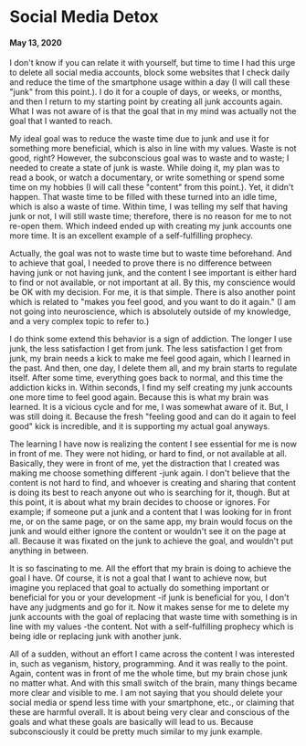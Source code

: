 # Social Media Detox
#### May 13, 2020

I don't know if you can relate it with yourself, but time to time I had this urge to delete all social media accounts, block some websites that I check daily and reduce the time of the smartphone usage within a day (I will call these "junk" from this point.). I do it for a couple of days, or weeks, or months, and then I return to my starting point by creating all junk accounts again. What I was not aware of is that the goal that in my mind was actually not the goal that I wanted to reach.

My ideal goal was to reduce the waste time due to junk and use it for something more beneficial, which is also in line with my values. Waste is not good, right? However, the subconscious goal was to waste and to waste; I needed to create a state of junk is waste. While doing it, my plan was to read a book, or watch a documentary, or write something or spend some time on my hobbies (I will call these "content" from this point.). Yet, it didn't happen. That waste time to be filled with these turned into an idle time, which is also a waste of time. Within time, I was telling my self that having junk or not, I will still waste time; therefore, there is no reason for me to not re-open them. Which indeed ended up with creating my junk accounts one more time. It is an excellent example of a self-fulfilling prophecy.

Actually, the goal was not to waste time but to waste time beforehand. And to achieve that goal, I needed to prove there is no difference between having junk or not having junk, and the content I see important is either hard to find or not available, or not important at all. By this, my conscience would be OK with my decision. For me, it is that simple. There is also another point which is related to "makes you feel good, and you want to do it again." (I am not going into neuroscience, which is absolutely outside of my knowledge, and a very complex topic to refer to.) 

I do think some extend this behavior is a sign of addiction. The longer I use junk, the less satisfaction I get from junk. The less satisfaction I get from junk, my brain needs a kick to make me feel good again, which I learned in the past. And then, one day, I delete them all, and my brain starts to regulate itself. After some time, everything goes back to normal, and this time the addiction kicks in. Within seconds, I find my self creating my junk accounts one more time to feel good again. Because this is what my brain was learned. It is a vicious cycle and for me, I was somewhat aware of it. But, I was still doing it. Because the fresh "feeling good and can do it again to feel good" kick is incredible, and it is supporting my actual goal anyways.

The learning I have now is realizing the content I see essential for me is now in front of me. They were not hiding, or hard to find, or not available at all. Basically, they were in front of me, yet the distraction that I created was making me choose something different -junk again. I don't believe that the content is not hard to find, and whoever is creating and sharing that content is doing its best to reach anyone out who is searching for it, though. But at this point, it is about what my brain decides to choose or ignores. For example; if someone put a junk and a content that I was looking for in front me, or on the same page, or on the same app, my brain would focus on the junk and would either ignore the content or wouldn't see it on the page at all. Because it was fixated on the junk to achieve the goal, and wouldn't put anything in between.

It is so fascinating to me. All the effort that my brain is doing to achieve the goal I have. Of course, it is not a goal that I want to achieve now, but imagine you replaced that goal to actually do something important or beneficial for you or your development -if junk is beneficial for you, I don't have any judgments and go for it. Now it makes sense for me to delete my junk accounts with the goal of replacing that waste time with something is in line with my values -the content. Not with a self-fulfilling prophecy which is being idle or replacing junk with another junk.

All of a sudden, without an effort I came across the content I was interested in, such as veganism, history, programming. And it was really to the point. Again, content was in front of me the whole time, but my brain chose junk no matter what. And with this small switch of the brain, many things became more clear and visible to me. I am not saying that you should delete your social media or spend less time with your smartphone, etc., or claiming that these are harmful overall. It is about being very clear and conscious of the goals and what these goals are basically will lead to us. Because subconsciously it could be pretty much similar to my junk example.
